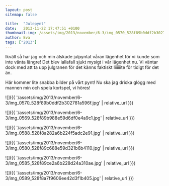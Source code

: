 ```yaml
---
layout: post
sitemap: false

title:  "Julepynt"
date:   2013-11-22 17:47:51 +0100
thumbnail-img: /assets/img/2013/november/6-3/img_0570_528f89b0ddf2b302781a596f.jpg
author: Eva
tags: ["2013"]
---
```


Ikväll så har jag och min älskade julpyntat våran lägenhet för vi kunde som inte vänta längre! Det blev iallafall sjukt mysigt i vår lägenhet nu. Vi väntar dock med att ta upp julgranen för det känns faktiskt liiiiiite för tidigt för det än. 

Här kommer lite snabba bilder på vårt pynt! Nu ska jag dricka glögg med mannen min och spela kortspel, vi höres!

![]({{ '/assets/img/2013/november/6-3/img_0570_528f89b0ddf2b302781a596f.jpg'  | relative_url }})

![]({{ '/assets/img/2013/november/6-3/img_0569_528f89b988e59d6df0e4a9c1.jpg'  | relative_url }})

![]({{ '/assets/img/2013/november/6-3/img_0588_528f8a282a6b224f5adc2e91.jpg'  | relative_url }})

![]({{ '/assets/img/2013/november/6-3/img_0580_528f89c688e59d321b6b4110.jpg'  | relative_url }})

![]({{ '/assets/img/2013/november/6-3/img_0585_528f89ce2a6b228d24a310ae.jpg'  | relative_url }})

![]({{ '/assets/img/2013/november/6-3/img_0589_528f8a7f9606ee42d3f1b405.jpg'  | relative_url }})

